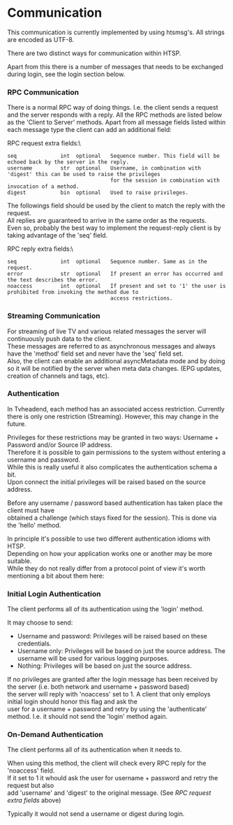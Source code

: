 # Communication

This communication is currently implemented by using htsmsg's. All strings are encoded as UTF-8.

There are two distinct ways for communication within HTSP.

Apart from this there is a number of messages that needs to be exchanged during login, see the login section below.

### RPC Communication

There is a normal RPC way of doing things. I.e. the client sends a request and the server responds with a reply. All the RPC methods are listed below as the 'Client to Server' methods. Apart from all message fields listed within each message type the client can add an additional field:

RPC request extra fields:\


```
seq              int  optional   Sequence number. This field will be echoed back by the server in the reply.
username         str  optional   Username, in combination with 'digest' this can be used to raise the privileges
                                 for the session in combination with invocation of a method. 
digest           bin  optional   Used to raise privileges.
```

The followings field should be used by the client to match the reply with the request.\
All replies are guaranteed to arrive in the same order as the requests.\
Even so, probably the best way to implement the request-reply client is by taking advantage of the 'seq' field.

RPC reply extra fields:\


```
seq              int  optional   Sequence number. Same as in the request.
error            str  optional   If present an error has occurred and the text describes the error.
noaccess         int  optional   If present and set to '1' the user is prohibited from invoking the method due to 
                                 access restrictions. 
```

### Streaming Communication

For streaming of live TV and various related messages the server will continuously push data to the client.\
These messages are referred to as asynchronous messages and always have the 'method' field set and never have the 'seq' field set.\
Also, the client can enable an additional asyncMetadata mode and by doing so it will be notified by the server when meta data changes. (EPG updates, creation of channels and tags, etc).

### Authentication

In Tvheadend, each method has an associated access restriction. Currently there is only one restriction (Streaming). However, this may change in the future.

Privileges for these restrictions may be granted in two ways: Username + Password and/or Source IP address.\
Therefore it is possible to gain permissions to the system without entering a username and password.\
While this is really useful it also complicates the authentication schema a bit.\
Upon connect the initial privileges will be raised based on the source address.

Before any username / password based authentication has taken place the client must have\
obtained a challenge (which stays fixed for the session). This is done via the 'hello' method.

In principle it's possible to use two different authentication idioms with HTSP.\
Depending on how your application works one or another may be more suitable.\
While they do not really differ from a protocol point of view it's worth mentioning a bit about them here:

### Initial Login Authentication

The client performs all of its authentication using the 'login' method.

It may choose to send:

* Username and password: Privileges will be raised based on these credentials.
* Username only: Privileges will be based on just the source address. The username will be used for various logging purposes.
* Nothing: Privileges will be based on just the source address.

If no privileges are granted after the login message has been received by the server (i.e. both network and username + password based)\
the server will reply with 'noaccess' set to 1. A client that only employs initial login should honor this flag and ask the\
user for a username + password and retry by using the 'authenticate' method. I.e. it should not send the 'login' method again.

### On-Demand Authentication

The client performs all of its authentication when it needs to.

When using this method, the client will check every RPC reply for the 'noaccess' field.\
If it set to 1 it whould ask the user for username + password and retry the request but also\
add 'username' and 'digest' to the original message. (See _RPC request extra fields_ above)

Typically it would not send a username or digest during login.
